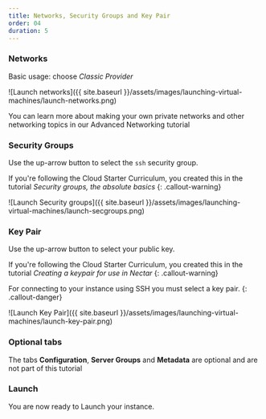 ```yaml
---
title: Networks, Security Groups and Key Pair
order: 04
duration: 5
---
```


### Networks

Basic usage: choose *Classic Provider*

![Launch networks]({{ site.baseurl }}/assets/images/launching-virtual-machines/launch-networks.png)

You can learn more about making your own private networks and other networking topics in our Advanced Networking tutorial

### Security Groups

Use the up-arrow button to select the `ssh` security group.

If you're following the Cloud Starter Curriculum, you created this in the tutorial *Security groups, the absolute basics*
{: .callout-warning} 

![Launch Security groups]({{ site.baseurl }}/assets/images/launching-virtual-machines/launch-secgroups.png)

### Key Pair

Use the up-arrow button to select your public key. 

If you're following the Cloud Starter Curriculum, you created this in the tutorial *Creating a keypair for use in Nectar*
{: .callout-warning}

For connecting to your instance using SSH you must select a key pair.
{: .callout-danger}

![Launch Key Pair]({{ site.baseurl }}/assets/images/launching-virtual-machines/launch-key-pair.png)

### Optional tabs

The tabs **Configuration**, **Server Groups** and **Metadata** are optional and are not part of this tutorial

### Launch

You are now ready to Launch your instance. 

